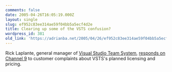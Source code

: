 ```yaml
---
comments: false
date: 2005-04-26T16:05:19.000Z
layout: single
slug: ef952c83ee314ae59f04bb5a5ecf4d2e
title: Clearing up some of the VSTS confusion?
wordpress_id: 381
old_link: 'https://adrianba.net/2005/04/26/ef952c83ee314ae59f04bb5a5ecf4d2e/'
---
```

Rick Laplante, general manager of
[Visual Studio
Team System](http://lab.msdn.microsoft.com/teamsystem/),
[responds
on Channel 9](http://channel9.msdn.com/ShowPost.aspx?PostID=62073) to customer complaints about VSTS's planned
licensing and pricing.
